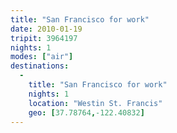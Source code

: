 ```yaml
---
title: "San Francisco for work"
date: 2010-01-19
tripit: 3964197
nights: 1
modes: ["air"]
destinations:
  -
    title: "San Francisco for work"
    nights: 1
    location: "Westin St. Francis"
    geo: [37.78764,-122.40832]
---
```




